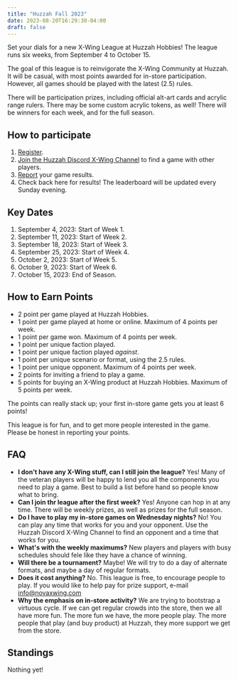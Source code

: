 ```yaml
---
title: "Huzzah Fall 2023"
date: 2023-08-20T16:29:30-04:00
draft: false
---
```


Set your dials for a new X-Wing League at Huzzah Hobbies! The league runs six weeks, from September 4 to October 15.

The goal of this league is to reinvigorate the X-Wing Community at Huzzah. It will be casual, with most points awarded for in-store participation. However, all games should be played with the latest (2.5) rules.

There will be participation prizes, including official alt-art cards and acrylic range rulers. There may be some custom acrylic tokens, as well! There will be winners for each week, and for the full season.

## How to participate
1. [Register](https://docs.google.com/forms/d/14xS_YZKbWb92KqSRSYMhWgSRTLlh5DIEZy5YUooFMV8/edit?pli=1).
1. [Join the Huzzah Discord X-Wing Channel](https://discord.com/channels/651943624098971648/679817695876874283) to find a game with other players.
1. [Report](https://docs.google.com/forms/d/1y82ZMEVrU_Ch9yBoSv48OaOo3LMbnb_Zdz5qrndzoxs/edit) your game results.
1. Check back here for results! The leaderboard will be updated every Sunday evening.

## Key Dates
1. September 4, 2023: Start of Week 1.
1. September 11, 2023: Start of Week 2.
1. September 18, 2023: Start of Week 3.
1. September 25, 2023: Start of Week 4.
1. October 2, 2023: Start of Week 5.
1. October 9, 2023: Start of Week 6.
1. October 15, 2023: End of Season.

## How to Earn Points
- 2 point per game played at Huzzah Hobbies.
- 1 point per game played at home or online. Maximum of 4 points per week.
- 1 point per game won. Maximum of 4 points per week.
- 1 point per unique faction played.
- 1 point per unique faction played *against*.
- 1 point per unique scenario or format, using the 2.5 rules.
- 1 point per unique opponent. Maximum of 4 points per week.
- 2 points for inviting a friend to play a game.
- 5 points for buying an X-Wing product at Huzzah Hobbies. Maximum of 5 points per week.

The points can really stack up; your first in-store game gets you at least 6 points!

This league is for fun, and to get more people interested in the game. Please be honest in reporting your points.

## FAQ
- **I don't have any X-Wing stuff, can I still join the league?** Yes! Many of the veteran players will be happy to lend you all the components you need to play a game. Best to build a list before hand so people know what to bring.
- **Can I join thr league after the first week?** Yes! Anyone can hop in at any time. There will be weekly prizes, as well as prizes for the full season.
- **Do I have to play my in-store games on Wednesday nights?** No! You can play any time that works for you and your opponent. Use the Huzzah Discord X-Wing Channel to find an opponent and a time that works for you.
- **What's with the weekly maximums?** New players and players with busy schedules should fele like they have a chance of winning.
- **Will there be a tournament?** Maybe! We will try to do a day of alternate formats, and maybe a day of regular formats.
- **Does it cost anything?** No. This league is free, to encourage people to play. If you would like to help pay for prize support, e-mail <info@novaxwing.com>
- **Why the emphasis on in-store activity?** We are trying to bootstrap a virtuous cycle. If we can get regular crowds into the store, then we all have more fun. The more fun we have, the more people play. The more people that play (and buy product) at Huzzah, they more support we get from the store.

## Standings
Nothing yet!
